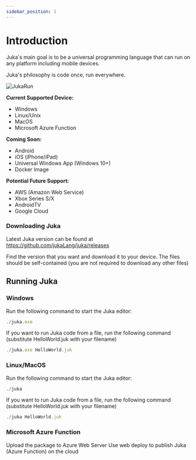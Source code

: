 ```yaml
---
sidebar_position: 1
---
```


# Introduction

Juka's main goal is to be a universal programming language that can run on any platform including mobile devices.

Juka's philosophy is code once, run everywhere.

![JukaRun](https://user-images.githubusercontent.com/11934545/171317993-66a4e3d9-8a1f-4f76-8076-48a87985e0e7.gif)

__Current Supported Device:__
- Windows
- Linux/Unix
- MacOS
- Microsoft Azure Function

__Coming Soon:__
- Android
- iOS (iPhone/iPad)
- Universal Windows App (Windows 10+)
- Docker Image

__Potential Future Support:__
- AWS (Amazon Web Service)
- Xbox Series S/X
- AndroidTV
- Google Cloud


### Downloading Juka
Latest Juka version can be found at https://github.com/jukaLang/juka/releases

Find the version that you want and download it to your device. 
The files should be self-contained (you are not required to download any other files)

## Running Juka

### Windows

Run the following command to start the Juka editor:

```jsx
./juka.exe
```

If you want to run Juka code from a file, run the following command (substitute HelloWorld.juk with your filename)

```jsx
./juka.exe HelloWorld.juk
```

### Linux/MacOS

Run the following command to start the Juka editor:
```jsx
./juka
```

If you want to run Juka code from a file, run the following command (substitute HelloWorld.juk with your filename)

```jsx
./juka HelloWorld.juk
```


### Microsoft Azure Function

Upload the package to Azure Web Server
Use web deploy to publish Juka (Azure Function) on the cloud
